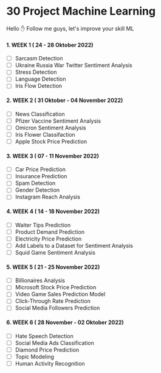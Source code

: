 # 30 Project Machine Learning

Hello ✋
Follow me guys, let's improve your skill ML

#### 1. WEEK 1 ( 24 - 28 Oktober 2022)
- [ ] Sarcasm Detection
- [ ] Ukraine Russia War Twitter Sentiment Analysis
- [ ] Stress Detection
- [ ] Language Detection
- [ ] Iris Flow Detection

#### 2. WEEK 2 ( 31 Oktober - 04 November 2022)
- [ ] News Classification
- [ ] Pfizer Vaccine Sentiment Analysis
- [ ] Omicron Sentiment Analysis
- [ ] Iris Flower Classifaction
- [ ] Apple Stock Price Prediction

#### 3. WEEK 3 ( 07 - 11 November 2022)
- [ ] Car Price Prediction
- [ ] Insurance Prediction
- [ ] Spam Detection
- [ ] Gender Detection
- [ ] Instagram Reach Analysis

#### 4. WEEK 4 ( 14 - 18 November 2022)
- [ ] Waiter Tips Prediction
- [ ] Product Demand Prediction
- [ ] Electricity Price Prediction
- [ ] Add Labels to a Dataset for Sentiment Analysis
- [ ] Squid Game Sentiment Analysis

#### 5. WEEK 5 ( 21 - 25 November 2022)
- [ ] Billionaires Analysis
- [ ] Microsoft Stock Price Prediction
- [ ] Video Game Sales Prediction Model
- [ ] Click-Through Rate Prediction
- [ ] Social Media Followers Prediction

#### 6. WEEK 6 ( 28 November - 02 Oktober 2022)
- [ ] Hate Speech Detection
- [ ] Social Media Ads Classification
- [ ] Diamond Price Prediction
- [ ] Topic Modeling
- [ ] Human Activity Recognition